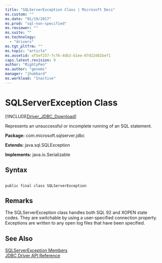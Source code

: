 ```yaml
---
title: "SQLServerException Class | Microsoft Docs"
ms.custom: ""
ms.date: "01/19/2017"
ms.prod: "sql-non-specified"
ms.reviewer: ""
ms.suite: ""
ms.technology: 
  - "drivers"
ms.tgt_pltfrm: ""
ms.topic: "article"
ms.assetid: af5ef257-7cf6-4db3-b1ee-07d22d82bef1
caps.latest.revision: 9
author: "MightyPen"
ms.author: "genemi"
manager: "jhubbard"
ms.workload: "Inactive"
---
```

# SQLServerException Class
[!INCLUDE[Driver_JDBC_Download](../../../includes/driver_jdbc_download.md)]

  Represents an unsuccessful or incomplete running of an SQL statement.  
  
 **Package:** com.microsoft.sqlserver.jdbc  
  
 **Extends:** java.sql.SQLException  
  
 **Implements:** java.io.Serializable  
  
## Syntax  
  
```  
  
public final class SQLServerException  
```  
  
## Remarks  
 The SQLServerException class handles both SQL 92 and XOPEN state codes. They are switchable by using a user-specified connection property. Exceptions are written to any open log files that have been specified.  
  
## See Also  
 [SQLServerException Members](../../../connect/jdbc/reference/sqlserverexception-members.md)   
 [JDBC Driver API Reference](../../../connect/jdbc/reference/jdbc-driver-api-reference.md)  
  
  
